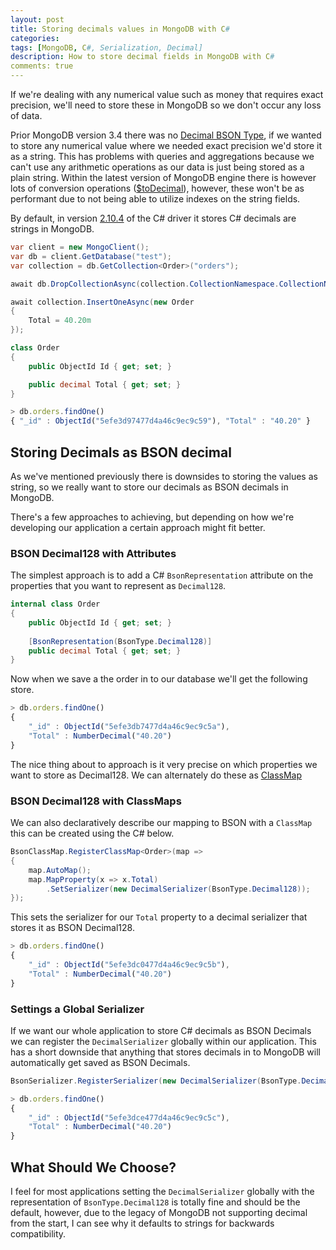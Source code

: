 ```yaml
---
layout: post
title: Storing decimals values in MongoDB with C#
categories:
tags: [MongoDB, C#, Serialization, Decimal]
description: How to store decimal fields in MongoDB with C#
comments: true
---
```


If we're dealing with any numerical value such as money that requires exact precision, we'll need to store these in MongoDB so we don't occur any loss of data.

Prior MongoDB version 3.4 there was no [Decimal BSON Type](http://bsonspec.org/spec.html), if we wanted to store any numerical value where we needed exact precision we'd store it as a string. This has problems with queries and aggregations because we can't use any arithmetic operations as our data is just being stored as a plain string. Within the latest version of MongoDB engine there is however lots of conversion operations ([$toDecimal](https://docs.mongodb.com/manual/reference/operator/aggregation/toDecimal/)), however, these won't be as performant due to not being able to utilize indexes on the string fields.

By default, in version [2.10.4](https://www.nuget.org/packages/MongoDB.Driver/2.10.4) of the C# driver it stores C# decimals are strings in MongoDB.

```csharp
var client = new MongoClient();
var db = client.GetDatabase("test");
var collection = db.GetCollection<Order>("orders");

await db.DropCollectionAsync(collection.CollectionNamespace.CollectionName);

await collection.InsertOneAsync(new Order
{
    Total = 40.20m
});

class Order
{
    public ObjectId Id { get; set; }

    public decimal Total { get; set; }
}
```

```javascript
> db.orders.findOne()
{ "_id" : ObjectId("5efe3d97477d4a46c9ec9c59"), "Total" : "40.20" }
```

## Storing Decimals as BSON decimal

As we've mentioned previously there is downsides to storing the values as string, so we really want to store our decimals as BSON decimals in MongoDB.

There's a few approaches to achieving, but depending on how we're developing our application a certain approach might fit better.

### BSON Decimal128 with Attributes

The simplest approach is to add a C# `BsonRepresentation` attribute on the properties that you want to represent as `Decimal128`.

```csharp
internal class Order
{
    public ObjectId Id { get; set; }
    
    [BsonRepresentation(BsonType.Decimal128)]
    public decimal Total { get; set; }
}
```
Now when we save a the order in to our database we'll get the following store.

```javascript
> db.orders.findOne()
{
    "_id" : ObjectId("5efe3db7477d4a46c9ec9c5a"),
    "Total" : NumberDecimal("40.20")
}
```

The nice thing about to approach is it very precise on which properties we want to store as Decimal128. We can alternately do these as [ClassMap](https://mongodb.github.io/mongo-csharp-driver/2.10/reference/bson/mapping/)


### BSON Decimal128 with ClassMaps

We can also declaratively describe our mapping to BSON with a `ClassMap` this can be created using the C# below.

```csharp
BsonClassMap.RegisterClassMap<Order>(map =>
{
    map.AutoMap();
    map.MapProperty(x => x.Total)
        .SetSerializer(new DecimalSerializer(BsonType.Decimal128));
});
```

This sets the serializer for our `Total` property to a decimal serializer that stores it as BSON Decimal128.

```javascript
> db.orders.findOne()
{
    "_id" : ObjectId("5efe3dc0477d4a46c9ec9c5b"),
    "Total" : NumberDecimal("40.20")
}
```

### Settings a Global Serializer

If we want our whole application to store C# decimals as BSON Decimals we can register the `DecimalSerializer` globally within our application. This has a short downside that anything that stores decimals in to MongoDB will automatically get saved as BSON Decimals.

```csharp
BsonSerializer.RegisterSerializer(new DecimalSerializer(BsonType.Decimal128));
```

```javascript
> db.orders.findOne()
{
    "_id" : ObjectId("5efe3dce477d4a46c9ec9c5c"),
    "Total" : NumberDecimal("40.20")
}
```

## What Should We Choose?

I feel for most applications setting the `DecimalSerializer` globally with the representation of `BsonType.Decimal128` is totally fine and should be the default, however, due to the legacy of MongoDB not supporting decimal from the start, I can see why it defaults to strings for backwards compatibility.